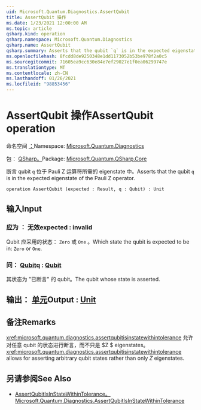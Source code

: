 ```yaml
---
uid: Microsoft.Quantum.Diagnostics.AssertQubit
title: AssertQubit 操作
ms.date: 1/23/2021 12:00:00 AM
ms.topic: article
qsharp.kind: operation
qsharp.namespace: Microsoft.Quantum.Diagnostics
qsharp.name: AssertQubit
qsharp.summary: Asserts that the qubit `q` is in the expected eigenstate of the Pauli Z operator.
ms.openlocfilehash: 8fcdd8de9250348e1dd1173052b53be978f2a0c5
ms.sourcegitcommit: 71605ea9cc630e84e7ef29027e1f0ea06299747e
ms.translationtype: MT
ms.contentlocale: zh-CN
ms.lasthandoff: 01/26/2021
ms.locfileid: "98853456"
---
```

# <a name="assertqubit-operation"></a><span data-ttu-id="2bce7-102">AssertQubit 操作</span><span class="sxs-lookup"><span data-stu-id="2bce7-102">AssertQubit operation</span></span>

<span data-ttu-id="2bce7-103">命名空间 [：](xref:Microsoft.Quantum.Diagnostics)</span><span class="sxs-lookup"><span data-stu-id="2bce7-103">Namespace: [Microsoft.Quantum.Diagnostics](xref:Microsoft.Quantum.Diagnostics)</span></span>

<span data-ttu-id="2bce7-104">包： [QSharp。](https://nuget.org/packages/Microsoft.Quantum.QSharp.Core)</span><span class="sxs-lookup"><span data-stu-id="2bce7-104">Package: [Microsoft.Quantum.QSharp.Core](https://nuget.org/packages/Microsoft.Quantum.QSharp.Core)</span></span>


<span data-ttu-id="2bce7-105">断言 qubit `q` 位于 Pauli Z 运算符所需的 eigenstate 中。</span><span class="sxs-lookup"><span data-stu-id="2bce7-105">Asserts that the qubit `q` is in the expected eigenstate of the Pauli Z operator.</span></span>

```qsharp
operation AssertQubit (expected : Result, q : Qubit) : Unit
```


## <a name="input"></a><span data-ttu-id="2bce7-106">输入</span><span class="sxs-lookup"><span data-stu-id="2bce7-106">Input</span></span>

### <a name="expected--__invalidresult__"></a><span data-ttu-id="2bce7-107">应为 __： <Result> 无效__</span><span class="sxs-lookup"><span data-stu-id="2bce7-107">expected : __invalid<Result>__</span></span>

<span data-ttu-id="2bce7-108">Qubit 应采用的状态： `Zero` 或 `One` 。</span><span class="sxs-lookup"><span data-stu-id="2bce7-108">Which state the qubit is expected to be in: `Zero` or `One`.</span></span>


### <a name="q--qubit"></a><span data-ttu-id="2bce7-109">问： [Qubit](xref:microsoft.quantum.lang-ref.qubit)</span><span class="sxs-lookup"><span data-stu-id="2bce7-109">q : [Qubit](xref:microsoft.quantum.lang-ref.qubit)</span></span>

<span data-ttu-id="2bce7-110">其状态为 "已断言" 的 qubit。</span><span class="sxs-lookup"><span data-stu-id="2bce7-110">The qubit whose state is asserted.</span></span>



## <a name="output--unit"></a><span data-ttu-id="2bce7-111">输出： [单元](xref:microsoft.quantum.lang-ref.unit)</span><span class="sxs-lookup"><span data-stu-id="2bce7-111">Output : [Unit](xref:microsoft.quantum.lang-ref.unit)</span></span>



## <a name="remarks"></a><span data-ttu-id="2bce7-112">备注</span><span class="sxs-lookup"><span data-stu-id="2bce7-112">Remarks</span></span>

<span data-ttu-id="2bce7-113"><xref:microsoft.quantum.diagnostics.assertqubitisinstatewithintolerance> 允许对任意 qubit 的状态进行断言，而不只是 $Z $ eigenstates。</span><span class="sxs-lookup"><span data-stu-id="2bce7-113"><xref:microsoft.quantum.diagnostics.assertqubitisinstatewithintolerance> allows for asserting arbitrary qubit states rather than only $Z$ eigenstates.</span></span>

## <a name="see-also"></a><span data-ttu-id="2bce7-114">另请参阅</span><span class="sxs-lookup"><span data-stu-id="2bce7-114">See Also</span></span>

- [<span data-ttu-id="2bce7-115">AssertQubitIsInStateWithinTolerance。</span><span class="sxs-lookup"><span data-stu-id="2bce7-115">Microsoft.Quantum.Diagnostics.AssertQubitIsInStateWithinTolerance</span></span>](xref:Microsoft.Quantum.Diagnostics.AssertQubitIsInStateWithinTolerance)